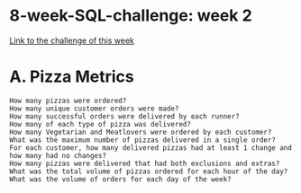 # 8-week-SQL-challenge: week 2
[Link to the challenge of this week](https://8weeksqlchallenge.com/case-study-2/)

# A. Pizza Metrics

    How many pizzas were ordered?
    How many unique customer orders were made?
    How many successful orders were delivered by each runner?
    How many of each type of pizza was delivered?
    How many Vegetarian and Meatlovers were ordered by each customer?
    What was the maximum number of pizzas delivered in a single order?
    For each customer, how many delivered pizzas had at least 1 change and how many had no changes?
    How many pizzas were delivered that had both exclusions and extras?
    What was the total volume of pizzas ordered for each hour of the day?
    What was the volume of orders for each day of the week?
